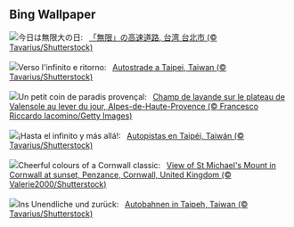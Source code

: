 ## Bing Wallpaper
![](https://www.bing.com/th?id=OHR.InfinityTaipei_JA-JP1456482125_UHD.jpg&w=1000)今日は無限大の日:&nbsp;&ensp;[「無限」の高速道路, 台湾 台北市 (© Tavarius/Shutterstock)](https://www.bing.com/th?id=OHR.InfinityTaipei_JA-JP1456482125_UHD.jpg)
<br><br/>
![](https://www.bing.com/th?id=OHR.InfinityTaipei_IT-IT6968967057_UHD.jpg&w=1000)Verso l'infinito e ritorno:&nbsp;&ensp;[Autostrade a Taipei, Taiwan (© Tavarius/Shutterstock)](https://www.bing.com/th?id=OHR.InfinityTaipei_IT-IT6968967057_UHD.jpg)
<br><br/>
![](https://www.bing.com/th?id=OHR.LavenderFrance_FR-FR1870932466_UHD.jpg&w=1000)Un petit coin de paradis provençal:&nbsp;&ensp;[Champ de lavande sur le plateau de Valensole au lever du jour, Alpes-de-Haute-Provence (© Francesco Riccardo Iacomino/Getty Images)](https://www.bing.com/th?id=OHR.LavenderFrance_FR-FR1870932466_UHD.jpg)
<br><br/>
![](https://www.bing.com/th?id=OHR.InfinityTaipei_ES-ES6046088181_UHD.jpg&w=1000)¡Hasta el infinito y más allá!:&nbsp;&ensp;[Autopistas en Taipéi, Taiwán (© Tavarius/Shutterstock)](https://www.bing.com/th?id=OHR.InfinityTaipei_ES-ES6046088181_UHD.jpg)
<br><br/>
![](https://www.bing.com/th?id=OHR.MichaelsMountCornwall_EN-GB2571189638_UHD.jpg&w=1000)Cheerful colours of a Cornwall classic:&nbsp;&ensp;[View of St Michael's Mount in Cornwall at sunset, Penzance, Cornwall, United Kingdom (© Valerie2000/Shutterstock)](https://www.bing.com/th?id=OHR.MichaelsMountCornwall_EN-GB2571189638_UHD.jpg)
<br><br/>
![](https://www.bing.com/th?id=OHR.InfinityTaipei_DE-DE3086691041_UHD.jpg&w=1000)Ins Unendliche und zurück:&nbsp;&ensp;[Autobahnen in Taipeh, Taiwan (© Tavarius/Shutterstock)](https://www.bing.com/th?id=OHR.InfinityTaipei_DE-DE3086691041_UHD.jpg)
<br><br/>
